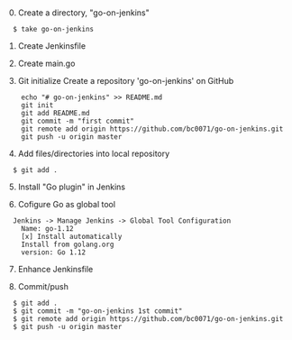###

0. Create a directory, "go-on-jenkins"
```shell
  $ take go-on-jenkins
```
1. Create Jenkinsfile

2. Create main.go

3. Git initialize
   Create a repository 'go-on-jenkins' on GitHub
```shell
    echo "# go-on-jenkins" >> README.md
    git init
    git add README.md
    git commit -m "first commit"
    git remote add origin https://github.com/bc0071/go-on-jenkins.git
    git push -u origin master

```

4. Add files/directories into local repository
```shell
  $ git add .
```

5. Install "Go plugin" in Jenkins

6. Cofigure Go as global tool
```jenkins
  Jenkins -> Manage Jenkins -> Global Tool Configuration
    Name: go-1.12
    [x] Install automatically
    Install from golang.org
    version: Go 1.12
 ```

7. Enhance Jenkinsfile

8. Commit/push
```shell
  $ git add .
  $ git commit -m "go-on-jenkins 1st commit"
  $ git remote add origin https://github.com/bc0071/go-on-jenkins.git
  $ git push -u origin master
```




